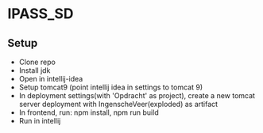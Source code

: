 # IPASS_SD


## Setup

- Clone repo
- Install jdk
- Open in intellij-idea
- Setup tomcat9 (point intellij idea in settings to tomcat 9)
- In deployment settings(with 'Opdracht' as project), create a new tomcat server deployment with IngenscheVeer(exploded) as artifact
- In frontend, run: npm install, npm run build
- Run in intellij
